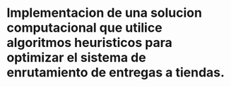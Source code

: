 # Implementacion de una solucion computacional que utilice algoritmos heuristicos para optimizar el sistema de enrutamiento de entregas a tiendas.